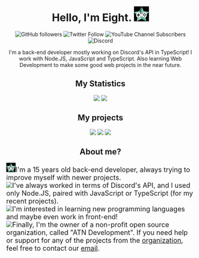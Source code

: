 <p>
  <h1 align="center">Hello, I'm Eight. <img src="https://raw.githubusercontent.com/NotReallyEight/NotReallyEight/main/pfp.gif" width="40"></h1>
</p>

<div align="center">
  <img alt="GitHub followers" src="https://img.shields.io/github/followers/notreallyeight?color=black&label=GitHub&logo=github&style=flat-square">
  <img alt="Twitter Follow" src="https://img.shields.io/twitter/follow/notreallyeight?color=blue&label=Twitter&logo=twitter&style=flat-square">
  <img alt="YouTube Channel Subscribers" src="https://img.shields.io/youtube/channel/subscribers/UC4LlMiEatuzl-l275W1gWSg?color=red&label=YouTube&logo=youtube&style=flat-square">
  <img alt="Discord" src="https://img.shields.io/discord/746291190009430049?color=%235865F2&label=Discord&logo=discord&style=flat-square">
</div>

<p align="center">
  I'm a back-end developer mostly working on Discord's API in TypeScript! I work with Node.JS, JavaScript and TypeScript. Also learning Web Development to make some good web projects in the near future.
</p>

<div align="center">
  <h2>My Statistics</h2>

<img src="https://github-readme-stats.vercel.app/api?username=NotReallyEight&show_icons=true&theme=onedark"> <img src="https://github-readme-stats.vercel.app/api/top-langs/?username=NotReallyEight&layout=compat&theme=onedark">

</div>

<div align="center">
  <h2>My projects</h2>

<img src="https://github-readme-stats.vercel.app/api/pin/?username=atn-development&repo=erebus&theme=onedark"> <img src="https://github-readme-stats.vercel.app/api/pin/?username=atn-development&repo=atn-modmail&theme=onedark"> <img src="https://github-readme-stats.vercel.app/api/pin/?username=notreallyeight&repo=techhost-api-wrapper&theme=onedark">

</div>

<div align="center">
  <h2>About me?</h2>

  <p align="left">
    <font size="4">
    <img src="https://raw.githubusercontent.com/NotReallyEight/NotReallyEight/main/pfp.gif" width="25">I'm a 15 years old back-end developer, always trying to improve myself with newer projects.<br>
    <img src="https://loghi-famosi.com/wp-content/uploads/2021/02/Discord-Logo.png" width="25">I've always worked in terms of Discord's API, and I used only Node.JS, paired with JavaScript or TypeScript (for my recent projects).<br>
    <img src="https://iconape.com/wp-content/png_logo_vector/typescript.png" width="25">I'm interested in learning new programming languages and maybe even work in front-end!<br>
    <img src="https://github.githubassets.com/images/modules/logos_page/GitHub-Mark.png" width="25">Finally, I'm the owner of a non-profit open source organization, called "ATN Development". If you need help or support for any of the projects from the <a href="https://github.com/ATN-Development">organization</a>, feel free to contact our <a href="mailto: atndevelopment@gmx.com">email</a>.
    </font>
  </p>
</div>

